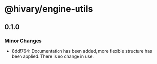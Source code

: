 # @hivary/engine-utils

## 0.1.0

### Minor Changes

- 8ddf764: Documentation has been added, more flexible structure has been applied. There is no change in use.
